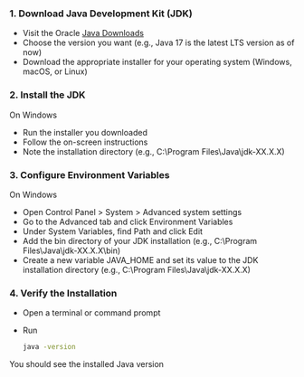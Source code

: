 ### 1. Download Java Development Kit (JDK)

  - Visit the Oracle [Java Downloads](https://www.oracle.com/java/technologies/downloads)
  - Choose the version you want (e.g., Java 17 is the latest LTS version as of now)
  - Download the appropriate installer for your operating system (Windows, macOS, or Linux)

### 2. Install the JDK

On Windows

  - Run the installer you downloaded
  - Follow the on-screen instructions
  - Note the installation directory (e.g., C:\Program Files\Java\jdk-XX.X.X)

### 3. Configure Environment Variables

On Windows

  - Open Control Panel > System > Advanced system settings
  - Go to the Advanced tab and click Environment Variables
  - Under System Variables, find Path and click Edit
  - Add the bin directory of your JDK installation (e.g., C:\Program Files\Java\jdk-XX.X.X\bin)
  - Create a new variable JAVA_HOME and set its value to the JDK installation directory (e.g., C:\Program Files\Java\jdk-XX.X.X)

### 4. Verify the Installation

  - Open a terminal or command prompt
  - Run
    
      ```bash
      java -version
      ```

  You should see the installed Java version
